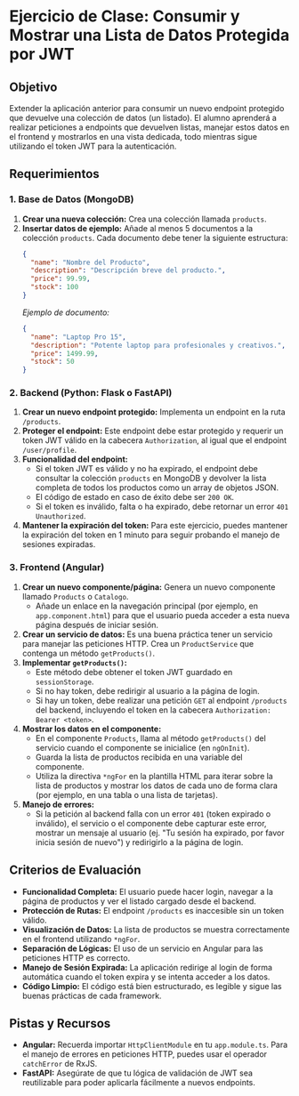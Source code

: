 # Ejercicio de Clase: Consumir y Mostrar una Lista de Datos Protegida por JWT

## Objetivo

Extender la aplicación anterior para consumir un nuevo endpoint protegido que devuelve una colección de datos (un listado). El alumno aprenderá a realizar peticiones a endpoints que devuelven listas, manejar estos datos en el frontend y mostrarlos en una vista dedicada, todo mientras sigue utilizando el token JWT para la autenticación.

## Requerimientos

### 1. Base de Datos (MongoDB)

1.  **Crear una nueva colección:** Crea una colección llamada `products`.
2.  **Insertar datos de ejemplo:** Añade al menos 5 documentos a la colección `products`. Cada documento debe tener la siguiente estructura:
    ```json
    {
      "name": "Nombre del Producto",
      "description": "Descripción breve del producto.",
      "price": 99.99,
      "stock": 100
    }
    ```
    *Ejemplo de documento:*
    ```json
    {
      "name": "Laptop Pro 15",
      "description": "Potente laptop para profesionales y creativos.",
      "price": 1499.99,
      "stock": 50
    }
    ```

### 2. Backend (Python: Flask o FastAPI)

1.  **Crear un nuevo endpoint protegido:** Implementa un endpoint en la ruta `/products`.
2.  **Proteger el endpoint:** Este endpoint debe estar protegido y requerir un token JWT válido en la cabecera `Authorization`, al igual que el endpoint `/user/profile`.
3.  **Funcionalidad del endpoint:**
    *   Si el token JWT es válido y no ha expirado, el endpoint debe consultar la colección `products` en MongoDB y devolver la lista completa de todos los productos como un array de objetos JSON.
    *   El código de estado en caso de éxito debe ser `200 OK`.
    *   Si el token es inválido, falta o ha expirado, debe retornar un error `401 Unauthorized`.
4.  **Mantener la expiración del token:** Para este ejercicio, puedes mantener la expiración del token en 1 minuto para seguir probando el manejo de sesiones expiradas.

### 3. Frontend (Angular)

1.  **Crear un nuevo componente/página:** Genera un nuevo componente llamado `Products` o `Catalogo`.
    *   Añade un enlace en la navegación principal (por ejemplo, en `app.component.html`) para que el usuario pueda acceder a esta nueva página después de iniciar sesión.
2.  **Crear un servicio de datos:** Es una buena práctica tener un servicio para manejar las peticiones HTTP. Crea un `ProductService` que contenga un método `getProducts()`.
3.  **Implementar `getProducts()`:**
    *   Este método debe obtener el token JWT guardado en `sessionStorage`.
    *   Si no hay token, debe redirigir al usuario a la página de login.
    *   Si hay un token, debe realizar una petición `GET` al endpoint `/products` del backend, incluyendo el token en la cabecera `Authorization: Bearer <token>`.
4.  **Mostrar los datos en el componente:**
    *   En el componente `Products`, llama al método `getProducts()` del servicio cuando el componente se inicialice (en `ngOnInit`).
    *   Guarda la lista de productos recibida en una variable del componente.
    *   Utiliza la directiva `*ngFor` en la plantilla HTML para iterar sobre la lista de productos y mostrar los datos de cada uno de forma clara (por ejemplo, en una tabla o una lista de tarjetas).
5.  **Manejo de errores:**
    *   Si la petición al backend falla con un error `401` (token expirado o inválido), el servicio o el componente debe capturar este error, mostrar un mensaje al usuario (ej. "Tu sesión ha expirado, por favor inicia sesión de nuevo") y redirigirlo a la página de login.

## Criterios de Evaluación

-   **Funcionalidad Completa:** El usuario puede hacer login, navegar a la página de productos y ver el listado cargado desde el backend.
-   **Protección de Rutas:** El endpoint `/products` es inaccesible sin un token válido.
-   **Visualización de Datos:** La lista de productos se muestra correctamente en el frontend utilizando `*ngFor`.
-   **Separación de Lógicas:** El uso de un servicio en Angular para las peticiones HTTP es correcto.
-   **Manejo de Sesión Expirada:** La aplicación redirige al login de forma automática cuando el token expira y se intenta acceder a los datos.
-   **Código Limpio:** El código está bien estructurado, es legible y sigue las buenas prácticas de cada framework.

## Pistas y Recursos

-   **Angular:** Recuerda importar `HttpClientModule` en tu `app.module.ts`. Para el manejo de errores en peticiones HTTP, puedes usar el operador `catchError` de RxJS.
-   **FastAPI:** Asegúrate de que tu lógica de validación de JWT sea reutilizable para poder aplicarla fácilmente a nuevos endpoints.
